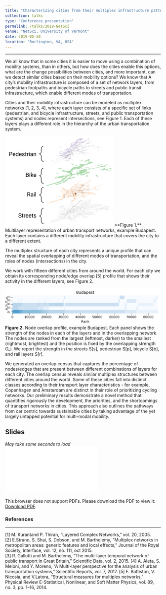 ```yaml
---
title: "Characterizing cities from their multiplex infrastructure patterns"
collection: talks
type: "Conference presentation"
permalink: /talks/2019-NetSci
venue: "NetSci, University of Vermont"
date: 2019-05-30
location: "Burlington, VA, USA"
---
```



______

We all know that in some cities it is easier to move using a combination of mobility systems, than in others, but how does the cities enable this options, what are the change possibilities between cities, and more important, can we detect similar cities based on their mobility options? We know that
A city’s mobility infrastructure is composed of a set of network layers, from pedestrian footpaths and bicycle paths to streets and public transit infrastructure, which enable different modes of transportation.

Cities and their mobility infrastructure can be modeled as multiplex networks [1, 2, 3, 4], where each layer consists of a specific set of links (pedestrian, and bicycle infrastructure, streets, and public transportation systems) and nodes represent intersections, see Figure 1. Each of these layers plays a different role in the hierarchy of the urban transportation system.  


<img src="/images/SICC-Fig01.png" alt="Budapest multiplex system" class="center" style="width:350px;"/>  
**Figure 1.** Multilayer representation of urban transport networks, example Budapest. Each layer contains a different mobility infrastructure that covers the city to a different extent.


The multiplex structure of each city represents a unique profile that can reveal the spatial overlapping of different modes of transportation, and the roles of nodes (intersections) in the city.

We work with fifteen different cities from around the world. For each city we obtain its corresponding node/edge overlap [5] profile that shows their activity in the different layers, see Figure 2.  


![Budapest node overlap profile](/images/SICC-Fig02.png)  
**Figure 2.** Node overlap profile, example Budapest. Each panel shows the strength of the nodes in each of the layers and in the overlapping network. The nodes are ranked from the largest (leftmost, darker) to the smallest (rightmost, brightest) and the position is fixed by the overlapping strength O_i. We report the strength in the streets S[s], pedestrian S[p], bicycle S[b], and rail layers S[r].


We generated an overlap census that captures the percentage of nodes/edges that are present between different combinations of layers for each city. The overlap census reveals similar multiplex structures between different cities around the world. Some of these cities fall into distinct classes according to their transport layer characteristics - for example, Copenhagen and Amsterdam are distinct in their role of prioritizing cycling networks. Our preliminary results demonstrate a novel method that quantifies rigorously the development, the priorities, and the shortcomings of transport networks in cities. This approach also outlines the pathways from car centric towards sustainable cities by taking advantage of the yet largely untapped potential for multi-modal mobility.


## Slides
*May take some seconds to load*
<object data="/files/181029_Natera_Luis_ComplexCity.pdf" type="application/pdf" width="700px" height="394px">
    <embed src="/files/181029_Natera_Luis_ComplexCity.pdf">
        <p>This browser does not support PDFs. Please download the PDF to view it: <a href="/files/181029_Natera_Luis_ComplexCity.pdf">Download PDF</a>.</p>
    </embed>
</object>

### References  
------
[1] M. Kurantand P. Thiran, “Layered Complex Networks,” vol. 20, 2005.  
[2] E.Strano, S. Shai, S. Dobson, and M. Barthelemy, “Multiplex networks in metropolitan areas: generic features and local effects,” Journal of the Royal Society, Interface, vol. 12, no. 111, oct 2015.  
[3] R. Gallotti and M. Barthelemy, “The multi-layer temporal network of public transport in Great Britain,” Scientific Data, vol. 2, 2015.
[4] A. Aleta, S. Meloni, and Y. Moreno, “A Multi-layer perspective for the analysis of urban transportation systems,” Scientific Reports, vol. 7, 2017.
[5] F. Battiston, V. Nicosia, and V.Latora, “Structural measures for multiplex networks,” Physical Review E-Statistical, Nonlinear, and Soft Matter Physics, vol. 89, no. 3, pp. 1–16, 2014.
